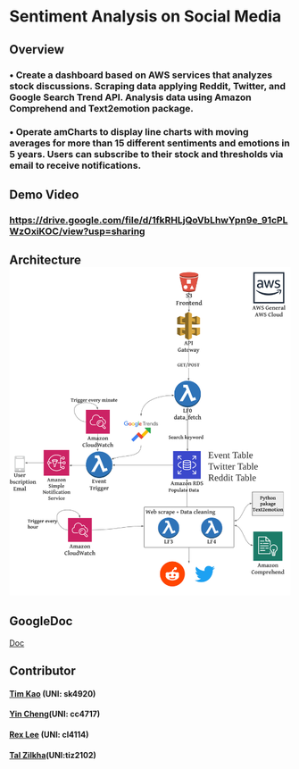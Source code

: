 # Sentiment Analysis on Social Media

## Overview ##
### •	Create a dashboard based on AWS services that analyzes stock discussions. Scraping data applying Reddit, Twitter, and Google Search Trend API. Analysis data using Amazon Comprehend and Text2emotion package.
### •	Operate amCharts to display line charts with moving averages for more than 15 different sentiments and emotions in 5 years. Users can subscribe to their stock and thresholds via email to receive notifications.


## Demo Video ##
### https://drive.google.com/file/d/1fkRHLjQoVbLhwYpn9e_91cPLWzOxiKOC/view?usp=sharing


## Architecture![image](https://github.com/tim-kao/CloudComputingProject/blob/main/snapshot/Cloud%20Computing%20Project.png)

## GoogleDoc ##
[Doc](https://docs.google.com/document/d/1gXInC-6Qhd7_PIMrfa9pfa3rOAB2pv5xE9oXymQG6Uc/edit)

## Contributor ##
#### [Tim Kao](https://github.com/tim-kao) (UNI: sk4920)
#### [Yin Cheng](https://github.com/jyincheng)(UNI: cc4717)
#### [Rex Lee](https://github.com/cloudadvance0709) (UNI: cl4114)
#### [Tal Zilkha](https://github.com/tzilkha)(UNI:tiz2102)
